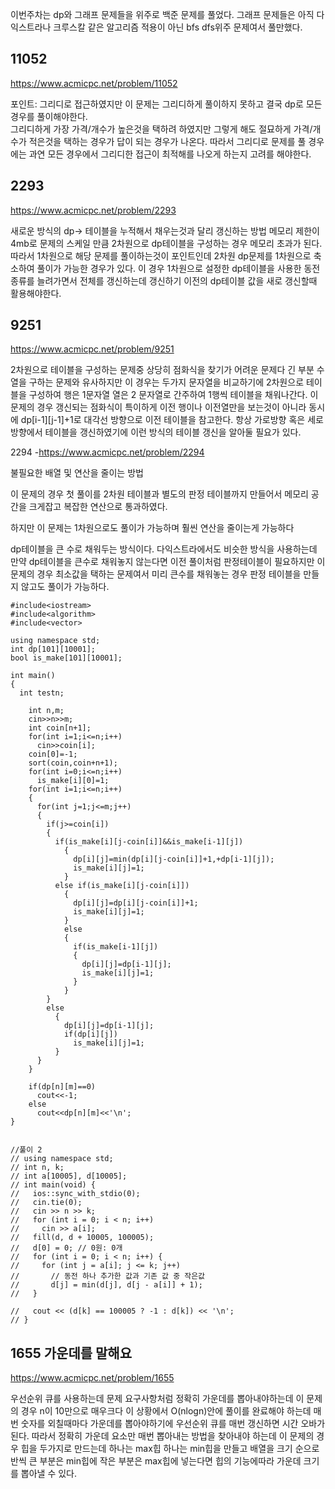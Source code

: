 
이번주차는 dp와 그래프 문제들을 위주로 백준 문제를 풀었다.  그래프 문제들은 아직 다익스트라나 크루스칼 같은 알고리즘 적용이 아닌 bfs dfs위주 문제여서 풀만했다.

11052 
-

https://www.acmicpc.net/problem/11052

포인트: 그리디로 접근하였지만 이 문제는 그리디하게 풀이하지 못하고 결국 dp로 모든 경우를 풀이해야한다.  
그리디하게 가장 가격/개수가 높은것을 택하려 하였지만 그렇게 해도 절묘하게 가격/개수가 적은것을 택하는 경우가 답이 되는 경우가 나온다. 따라서 그리디로 문제를 풀 경우에는
과연 모든 경우에서 그리디한 접근이 최적해를 나오게 하는지 고려를 해야한다.

2293
-
https://www.acmicpc.net/problem/2293

새로운 방식의 dp-> 테이블을 누적해서 채우는것과 달리 갱신하는 방법 
메모리 제한이 4mb로 문제의 스케일 만큼 2차원으로 dp테이블을 구성하는 경우 메모리 초과가 된다.
따라서 1차원으로 해당 문제를 풀이하는것이 포인트인데 2차원 dp문제를 1차원으로 축소하여 풀이가 가능한 경우가 있다.
이 경우 1차원으로 설정한 dp테이블을 사용한 동전 종류를 늘려가면서 전체를 갱신하는데 갱신하기 이전의 dp테이블 값을 새로 갱신할때 활용해야한다.



9251
-
https://www.acmicpc.net/problem/9251

2차원으로 테이블을 구성하는 문제중 상당히 점화식을 찾기가 어려운 문제다 긴 부분 수열을 구하는 문제와 유사하지만 이 경우는 두가지 문자열을 비교하기에 2차원으로 테이블을 구성하여 행은 1문자열 열은 2 문자열로 간주하여 1행씩 
테이블을 채워나간다.  이 문제의 경우 갱신되는 점화식이 특이하게 이전 행이나 이전열만을 보는것이 아니라 동시에 dp[i-1][j-1]+1로 대각선 방향으로 이전 테이블을 참고한다.
항상 가로방향 혹은 세로방향에서 테이블을 갱신하였기에 이런 방식의 테이블 갱신을 알아둘 필요가 있다.

2294 
-https://www.acmicpc.net/problem/2294

불필요한 배열 및 연산을 줄이는 방법 

이 문제의 경우 첫 풀이를 2차원 테이블과 별도의 판정 테이블까지 만들어서 메모리 공간을 크게잡고 복잡한 연산으로 통과하였다.

하지만 이 문제는 1차원으로도 풀이가 가능하며 훨씬 연산을 줄이는게 가능하다 

dp테이블을 큰 수로 채워두는 방식이다. 다익스트라에서도 비슷한 방식을 사용하는데 만약 dp테이블을 큰수로 채워놓지 않는다면 이전 풀이처럼 판정테이블이 필요하지만 이 문제의 경우 최소값을 택하는 문제여서 미리 큰수를 채워놓는 경우
판정 테이블을 만들지 않고도 풀이가 가능하다.

```
#include<iostream>
#include<algorithm>
#include<vector>

using namespace std;
int dp[101][10001];
bool is_make[101][10001];

int main()
{
  int testn;

    int n,m;
    cin>>n>>m;
    int coin[n+1];
    for(int i=1;i<=n;i++)
      cin>>coin[i];
    coin[0]=-1;
    sort(coin,coin+n+1);
    for(int i=0;i<=n;i++)
      is_make[i][0]=1;
    for(int i=1;i<=n;i++)
    {
      for(int j=1;j<=m;j++)
      {
        if(j>=coin[i])
        {
          if(is_make[i][j-coin[i]]&&is_make[i-1][j])
            {
              dp[i][j]=min(dp[i][j-coin[i]]+1,+dp[i-1][j]);
              is_make[i][j]=1;
            }
          else if(is_make[i][j-coin[i]])
            {
              dp[i][j]=dp[i][j-coin[i]]+1;
              is_make[i][j]=1;
            }
            else
            {
              if(is_make[i-1][j])
              {
                dp[i][j]=dp[i-1][j];
                is_make[i][j]=1;
              }
            }
        }
        else
          {
            dp[i][j]=dp[i-1][j];
            if(dp[i][j])
              is_make[i][j]=1;
          }
      }
    }

    if(dp[n][m]==0)
      cout<<-1;
    else
      cout<<dp[n][m]<<'\n';
}


//풀이 2
// using namespace std;
// int n, k;
// int a[10005], d[10005];
// int main(void) {
//   ios::sync_with_stdio(0);
//   cin.tie(0);
//   cin >> n >> k;
//   for (int i = 0; i < n; i++)
//     cin >> a[i];
//   fill(d, d + 10005, 100005);
//   d[0] = 0; // 0원: 0개
//   for (int i = 0; i < n; i++) {
//     for (int j = a[i]; j <= k; j++)
//       // 동전 하나 추가한 값과 기존 값 중 작은값
//       d[j] = min(d[j], d[j - a[i]] + 1);
//   }

//   cout << (d[k] == 100005 ? -1 : d[k]) << '\n';
// }
```
1655 가운데를 말해요 
-
https://www.acmicpc.net/problem/1655

 우선순위 큐를 사용하는데 문제 요구사항처럼 정확히 가운데를 뽑아내야하는데 이 문제의 경우 n이 10만으로 매우크다  이 상황에서 O(nlogn)안에 풀이를 완료해야 하는데 매번 숫자를 외칠때마다 가운데를 뽑아야하기에 
우선순위 큐를 매번 갱신하면 시간 오바가 된다.
따라서 정확히 가운데 요소만 매번 뽑아내는 방법을 찾아내야 하는데 이 문제의 경우 힙을 두가지로 만드는데 하나는 max힙 하나는 min힙을 만들고 배열을 크기 순으로 반씩 큰 부분은 min힙에 작은 부분은 max힙에 넣는다면 힙의 기능에따라 가운데 크기를 뽑아낼 수 있다.


